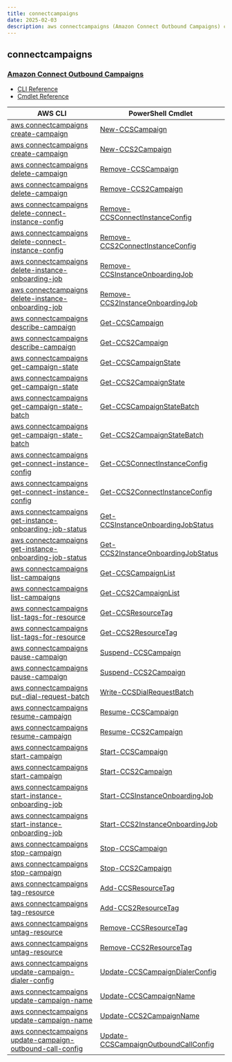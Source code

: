 ```yaml
---
title: connectcampaigns
date: 2025-02-03
description: aws connectcampaigns (Amazon Connect Outbound Campaigns) command/cmdlet list.
---
```


## connectcampaigns

### [Amazon Connect Outbound Campaigns](https://aws.amazon.com/connect/outbound/)

* [CLI Reference](https://awscli.amazonaws.com/v2/documentation/api/latest/reference/connectcampaigns/index.html)
* [Cmdlet Reference](https://docs.aws.amazon.com/powershell/latest/reference/items/ConnectCampaignService_cmdlets.html)

|AWS CLI|PowerShell Cmdlet|
|----|----|
|[aws connectcampaigns create-campaign](https://awscli.amazonaws.com/v2/documentation/api/latest/reference/connectcampaigns/create-campaign.html)|[New-CCSCampaign](https://docs.aws.amazon.com/powershell/latest/reference/items/New-CCSCampaign.html)|
|[aws connectcampaigns create-campaign](https://awscli.amazonaws.com/v2/documentation/api/latest/reference/connectcampaigns/create-campaign.html)|[New-CCS2Campaign](https://docs.aws.amazon.com/powershell/latest/reference/items/New-CCS2Campaign.html)|
|[aws connectcampaigns delete-campaign](https://awscli.amazonaws.com/v2/documentation/api/latest/reference/connectcampaigns/delete-campaign.html)|[Remove-CCSCampaign](https://docs.aws.amazon.com/powershell/latest/reference/items/Remove-CCSCampaign.html)|
|[aws connectcampaigns delete-campaign](https://awscli.amazonaws.com/v2/documentation/api/latest/reference/connectcampaigns/delete-campaign.html)|[Remove-CCS2Campaign](https://docs.aws.amazon.com/powershell/latest/reference/items/Remove-CCS2Campaign.html)|
|[aws connectcampaigns delete-connect-instance-config](https://awscli.amazonaws.com/v2/documentation/api/latest/reference/connectcampaigns/delete-connect-instance-config.html)|[Remove-CCSConnectInstanceConfig](https://docs.aws.amazon.com/powershell/latest/reference/items/Remove-CCSConnectInstanceConfig.html)|
|[aws connectcampaigns delete-connect-instance-config](https://awscli.amazonaws.com/v2/documentation/api/latest/reference/connectcampaigns/delete-connect-instance-config.html)|[Remove-CCS2ConnectInstanceConfig](https://docs.aws.amazon.com/powershell/latest/reference/items/Remove-CCS2ConnectInstanceConfig.html)|
|[aws connectcampaigns delete-instance-onboarding-job](https://awscli.amazonaws.com/v2/documentation/api/latest/reference/connectcampaigns/delete-instance-onboarding-job.html)|[Remove-CCSInstanceOnboardingJob](https://docs.aws.amazon.com/powershell/latest/reference/items/Remove-CCSInstanceOnboardingJob.html)|
|[aws connectcampaigns delete-instance-onboarding-job](https://awscli.amazonaws.com/v2/documentation/api/latest/reference/connectcampaigns/delete-instance-onboarding-job.html)|[Remove-CCS2InstanceOnboardingJob](https://docs.aws.amazon.com/powershell/latest/reference/items/Remove-CCS2InstanceOnboardingJob.html)|
|[aws connectcampaigns describe-campaign](https://awscli.amazonaws.com/v2/documentation/api/latest/reference/connectcampaigns/describe-campaign.html)|[Get-CCSCampaign](https://docs.aws.amazon.com/powershell/latest/reference/items/Get-CCSCampaign.html)|
|[aws connectcampaigns describe-campaign](https://awscli.amazonaws.com/v2/documentation/api/latest/reference/connectcampaigns/describe-campaign.html)|[Get-CCS2Campaign](https://docs.aws.amazon.com/powershell/latest/reference/items/Get-CCS2Campaign.html)|
|[aws connectcampaigns get-campaign-state](https://awscli.amazonaws.com/v2/documentation/api/latest/reference/connectcampaigns/get-campaign-state.html)|[Get-CCSCampaignState](https://docs.aws.amazon.com/powershell/latest/reference/items/Get-CCSCampaignState.html)|
|[aws connectcampaigns get-campaign-state](https://awscli.amazonaws.com/v2/documentation/api/latest/reference/connectcampaigns/get-campaign-state.html)|[Get-CCS2CampaignState](https://docs.aws.amazon.com/powershell/latest/reference/items/Get-CCS2CampaignState.html)|
|[aws connectcampaigns get-campaign-state-batch](https://awscli.amazonaws.com/v2/documentation/api/latest/reference/connectcampaigns/get-campaign-state-batch.html)|[Get-CCSCampaignStateBatch](https://docs.aws.amazon.com/powershell/latest/reference/items/Get-CCSCampaignStateBatch.html)|
|[aws connectcampaigns get-campaign-state-batch](https://awscli.amazonaws.com/v2/documentation/api/latest/reference/connectcampaigns/get-campaign-state-batch.html)|[Get-CCS2CampaignStateBatch](https://docs.aws.amazon.com/powershell/latest/reference/items/Get-CCS2CampaignStateBatch.html)|
|[aws connectcampaigns get-connect-instance-config](https://awscli.amazonaws.com/v2/documentation/api/latest/reference/connectcampaigns/get-connect-instance-config.html)|[Get-CCSConnectInstanceConfig](https://docs.aws.amazon.com/powershell/latest/reference/items/Get-CCSConnectInstanceConfig.html)|
|[aws connectcampaigns get-connect-instance-config](https://awscli.amazonaws.com/v2/documentation/api/latest/reference/connectcampaigns/get-connect-instance-config.html)|[Get-CCS2ConnectInstanceConfig](https://docs.aws.amazon.com/powershell/latest/reference/items/Get-CCS2ConnectInstanceConfig.html)|
|[aws connectcampaigns get-instance-onboarding-job-status](https://awscli.amazonaws.com/v2/documentation/api/latest/reference/connectcampaigns/get-instance-onboarding-job-status.html)|[Get-CCSInstanceOnboardingJobStatus](https://docs.aws.amazon.com/powershell/latest/reference/items/Get-CCSInstanceOnboardingJobStatus.html)|
|[aws connectcampaigns get-instance-onboarding-job-status](https://awscli.amazonaws.com/v2/documentation/api/latest/reference/connectcampaigns/get-instance-onboarding-job-status.html)|[Get-CCS2InstanceOnboardingJobStatus](https://docs.aws.amazon.com/powershell/latest/reference/items/Get-CCS2InstanceOnboardingJobStatus.html)|
|[aws connectcampaigns list-campaigns](https://awscli.amazonaws.com/v2/documentation/api/latest/reference/connectcampaigns/list-campaigns.html)|[Get-CCSCampaignList](https://docs.aws.amazon.com/powershell/latest/reference/items/Get-CCSCampaignList.html)|
|[aws connectcampaigns list-campaigns](https://awscli.amazonaws.com/v2/documentation/api/latest/reference/connectcampaigns/list-campaigns.html)|[Get-CCS2CampaignList](https://docs.aws.amazon.com/powershell/latest/reference/items/Get-CCS2CampaignList.html)|
|[aws connectcampaigns list-tags-for-resource](https://awscli.amazonaws.com/v2/documentation/api/latest/reference/connectcampaigns/list-tags-for-resource.html)|[Get-CCSResourceTag](https://docs.aws.amazon.com/powershell/latest/reference/items/Get-CCSResourceTag.html)|
|[aws connectcampaigns list-tags-for-resource](https://awscli.amazonaws.com/v2/documentation/api/latest/reference/connectcampaigns/list-tags-for-resource.html)|[Get-CCS2ResourceTag](https://docs.aws.amazon.com/powershell/latest/reference/items/Get-CCS2ResourceTag.html)|
|[aws connectcampaigns pause-campaign](https://awscli.amazonaws.com/v2/documentation/api/latest/reference/connectcampaigns/pause-campaign.html)|[Suspend-CCSCampaign](https://docs.aws.amazon.com/powershell/latest/reference/items/Suspend-CCSCampaign.html)|
|[aws connectcampaigns pause-campaign](https://awscli.amazonaws.com/v2/documentation/api/latest/reference/connectcampaigns/pause-campaign.html)|[Suspend-CCS2Campaign](https://docs.aws.amazon.com/powershell/latest/reference/items/Suspend-CCS2Campaign.html)|
|[aws connectcampaigns put-dial-request-batch](https://awscli.amazonaws.com/v2/documentation/api/latest/reference/connectcampaigns/put-dial-request-batch.html)|[Write-CCSDialRequestBatch](https://docs.aws.amazon.com/powershell/latest/reference/items/Write-CCSDialRequestBatch.html)|
|[aws connectcampaigns resume-campaign](https://awscli.amazonaws.com/v2/documentation/api/latest/reference/connectcampaigns/resume-campaign.html)|[Resume-CCSCampaign](https://docs.aws.amazon.com/powershell/latest/reference/items/Resume-CCSCampaign.html)|
|[aws connectcampaigns resume-campaign](https://awscli.amazonaws.com/v2/documentation/api/latest/reference/connectcampaigns/resume-campaign.html)|[Resume-CCS2Campaign](https://docs.aws.amazon.com/powershell/latest/reference/items/Resume-CCS2Campaign.html)|
|[aws connectcampaigns start-campaign](https://awscli.amazonaws.com/v2/documentation/api/latest/reference/connectcampaigns/start-campaign.html)|[Start-CCSCampaign](https://docs.aws.amazon.com/powershell/latest/reference/items/Start-CCSCampaign.html)|
|[aws connectcampaigns start-campaign](https://awscli.amazonaws.com/v2/documentation/api/latest/reference/connectcampaigns/start-campaign.html)|[Start-CCS2Campaign](https://docs.aws.amazon.com/powershell/latest/reference/items/Start-CCS2Campaign.html)|
|[aws connectcampaigns start-instance-onboarding-job](https://awscli.amazonaws.com/v2/documentation/api/latest/reference/connectcampaigns/start-instance-onboarding-job.html)|[Start-CCSInstanceOnboardingJob](https://docs.aws.amazon.com/powershell/latest/reference/items/Start-CCSInstanceOnboardingJob.html)|
|[aws connectcampaigns start-instance-onboarding-job](https://awscli.amazonaws.com/v2/documentation/api/latest/reference/connectcampaigns/start-instance-onboarding-job.html)|[Start-CCS2InstanceOnboardingJob](https://docs.aws.amazon.com/powershell/latest/reference/items/Start-CCS2InstanceOnboardingJob.html)|
|[aws connectcampaigns stop-campaign](https://awscli.amazonaws.com/v2/documentation/api/latest/reference/connectcampaigns/stop-campaign.html)|[Stop-CCSCampaign](https://docs.aws.amazon.com/powershell/latest/reference/items/Stop-CCSCampaign.html)|
|[aws connectcampaigns stop-campaign](https://awscli.amazonaws.com/v2/documentation/api/latest/reference/connectcampaigns/stop-campaign.html)|[Stop-CCS2Campaign](https://docs.aws.amazon.com/powershell/latest/reference/items/Stop-CCS2Campaign.html)|
|[aws connectcampaigns tag-resource](https://awscli.amazonaws.com/v2/documentation/api/latest/reference/connectcampaigns/tag-resource.html)|[Add-CCSResourceTag](https://docs.aws.amazon.com/powershell/latest/reference/items/Add-CCSResourceTag.html)|
|[aws connectcampaigns tag-resource](https://awscli.amazonaws.com/v2/documentation/api/latest/reference/connectcampaigns/tag-resource.html)|[Add-CCS2ResourceTag](https://docs.aws.amazon.com/powershell/latest/reference/items/Add-CCS2ResourceTag.html)|
|[aws connectcampaigns untag-resource](https://awscli.amazonaws.com/v2/documentation/api/latest/reference/connectcampaigns/untag-resource.html)|[Remove-CCSResourceTag](https://docs.aws.amazon.com/powershell/latest/reference/items/Remove-CCSResourceTag.html)|
|[aws connectcampaigns untag-resource](https://awscli.amazonaws.com/v2/documentation/api/latest/reference/connectcampaigns/untag-resource.html)|[Remove-CCS2ResourceTag](https://docs.aws.amazon.com/powershell/latest/reference/items/Remove-CCS2ResourceTag.html)|
|[aws connectcampaigns update-campaign-dialer-config](https://awscli.amazonaws.com/v2/documentation/api/latest/reference/connectcampaigns/update-campaign-dialer-config.html)|[Update-CCSCampaignDialerConfig](https://docs.aws.amazon.com/powershell/latest/reference/items/Update-CCSCampaignDialerConfig.html)|
|[aws connectcampaigns update-campaign-name](https://awscli.amazonaws.com/v2/documentation/api/latest/reference/connectcampaigns/update-campaign-name.html)|[Update-CCSCampaignName](https://docs.aws.amazon.com/powershell/latest/reference/items/Update-CCSCampaignName.html)|
|[aws connectcampaigns update-campaign-name](https://awscli.amazonaws.com/v2/documentation/api/latest/reference/connectcampaigns/update-campaign-name.html)|[Update-CCS2CampaignName](https://docs.aws.amazon.com/powershell/latest/reference/items/Update-CCS2CampaignName.html)|
|[aws connectcampaigns update-campaign-outbound-call-config](https://awscli.amazonaws.com/v2/documentation/api/latest/reference/connectcampaigns/update-campaign-outbound-call-config.html)|[Update-CCSCampaignOutboundCallConfig](https://docs.aws.amazon.com/powershell/latest/reference/items/Update-CCSCampaignOutboundCallConfig.html)|

